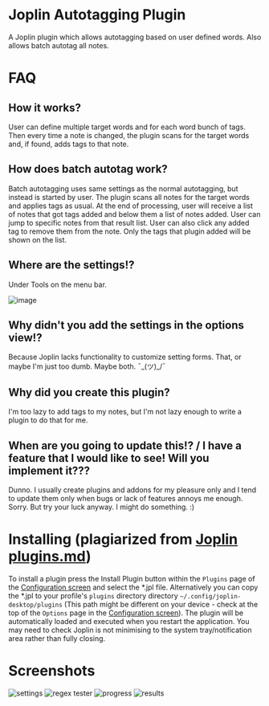 # Joplin Autotagging Plugin
A Joplin plugin which allows autotagging based on user defined words. Also allows batch autotag all notes.

# FAQ
## How it works?
User can define multiple target words and for each word bunch of tags. Then every time a note is changed, the plugin scans for the target words and, if found, adds tags to that note.

## How does batch autotag work?
Batch autotagging uses same settings as the normal autotagging, but instead is started by user. The plugin scans all notes for the target words and applies tags as usual. At the end of processing, user will receive a list of notes that got tags added and below them a list of notes added. User can jump to specific notes from that result list. User can also click any added tag to remove them from the note. Only the tags that plugin added will be shown on the list.

## Where are the settings!?
Under Tools on the menu bar.

![image](https://user-images.githubusercontent.com/12672127/138317969-ad3ecb8c-2c7f-4389-bac0-11ce186b4926.png)

## Why didn't you add the settings in the options view!?
Because Joplin lacks functionality to customize setting forms. That, or maybe I'm just too dumb. Maybe both. ¯\_(ツ)_/¯ 

## Why did you create this plugin?
I'm too lazy to add tags to my notes, but I'm not lazy enough to write a plugin to do that for me.

## When are you going to update this!? / I have a feature that I would like to see! Will you implement it???
Dunno. I usually create plugins and addons for my pleasure only and I tend to update them only when bugs or lack of features annoys me enough. Sorry. But try your luck anyway. I might do something. :)

# Installing (plagiarized from [Joplin plugins.md](https://github.com/laurent22/joplin/blob/dev/readme/plugins.md))
To install a plugin press the Install Plugin button within the `Plugins` page of the [Configuration screen](https://github.com/laurent22/joplin/blob/dev/readme/config_screen.md) and select the *.jpl file. Alternatively you can copy the *.jpl to your profile's `plugins` directory directory `~/.config/joplin-desktop/plugins` (This path might be different on your device - check at the top of the `Options` page in the [Configuration screen](https://github.com/laurent22/joplin/blob/dev/readme/config_screen.md)). The plugin will be automatically loaded and executed when you restart the application. You may need to check Joplin is not minimising to the system tray/notification area rather than fully closing.

# Screenshots
![settings](https://user-images.githubusercontent.com/12672127/137621262-389631d5-5c17-4668-8d53-548cf49ad5cf.png)
![regex tester](https://user-images.githubusercontent.com/12672127/137621285-19338fb9-0979-430b-860e-3872817a9f8d.png)
![progress](https://user-images.githubusercontent.com/12672127/138316828-5c3d6d5b-8a4e-402f-b627-fb7f549420c1.png)
![results](https://user-images.githubusercontent.com/12672127/138316832-98efffd6-4583-428a-bf75-5b46e659c4ad.png)

